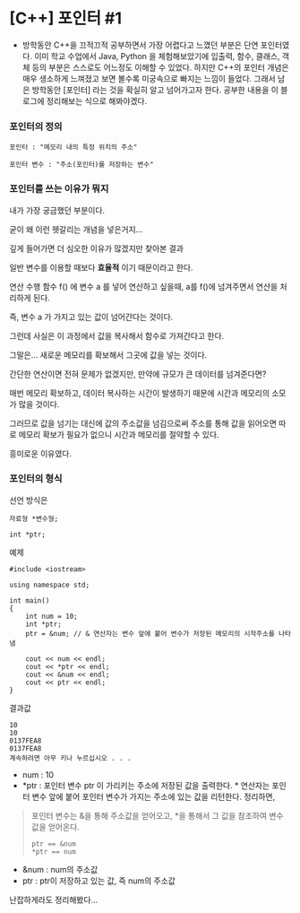 

# [C++] 포인터 #1 



* 방학동안 C++을 끄적끄적 공부하면서 가장 어렵다고 느꼈던 부분은 단연 포인터였다. 이미 학교 수업에서 Java, Python 을 체험해보았기에 입출력, 함수, 클래스, 객체 등의 부분은 스스로도 어느정도 이해할 수 있었다.  하지만 C++의 포인터 개념은 매우 생소하게 느껴졌고 보면 볼수록 미궁속으로 빠지는 느낌이 들었다. 그래서 남은 방학동안 [포인터] 라는 것을 확실히 알고 넘어가고자 한다. 공부한 내용을 이 블로그에 정리해보는 식으로 해봐야겠다. 



### 포인터의 정의

```
포인터 : "메모리 내의 특정 위치의 주소"

포인터 변수 : "주소(포인터)를 저장하는 변수"
```



### 포인터를 쓰는 이유가 뭐지

내가 가장 궁금했던 부분이다.

굳이 왜 이런 헷갈리는 개념을 넣은거지...

깊게 들어가면 더 심오한 이유가 많겠지만 찾아본 결과 

일반 변수를 이용할 때보다 **효율적** 이기 때문이라고 한다.



연산 수행 함수 f() 에 변수 a 를 넣어 연산하고 싶을때, a를 f()에 넘겨주면서 연산을 처리하게 된다.

즉, 변수 a 가 가지고 있는 값이 넘어간다는 것이다.

그런데 사실은 이 과정에서 값을 복사해서 함수로 가져간다고 한다. 

그말은... 새로운 메모리를 확보해서 그곳에 값을 넣는 것이다.

간단한 연산이면 전혀 문제가 없겠지만, 만약에 규모가 큰 데이터를 넘겨준다면?

매번 메모리 확보하고, 데이터 복사하는 시간이 발생하기 때문에 시간과 메모리의 소모가 많을 것이다.

그러므로 값을 넘기는 대신에 값의 주소값을 넘김으로써 주소를 통해 값을 읽어오면 따로 메모리 확보가 필요가 없으니 시간과 메모리를 절약할 수 있다.

흥미로운 이유였다.



### 포인터의 형식

선언 방식은

```
자료형 *변수형;

int *ptr;
```



예제

```
#include <iostream>

using namespace std;

int main()
{
	int num = 10;
	int *ptr;
	ptr = &num; // & 연산자는 변수 앞에 붙어 변수가 저장된 메모리의 시작주소를 나타냄

	cout << num << endl;
	cout << *ptr << endl;
	cout << &num << endl;
	cout << ptr << endl;
}
```

결과값

```
10
10
0137FEA8
0137FEA8
계속하려면 아무 키나 누르십시오 . . .
```



* num : 10
* *ptr : 포인터 변수 ptr 이 가리키는 주소에 저장된 값을 출력한다. * 연산자는 포인터 변수 앞에 붙어 포인터 변수가 가지는 주소에 있는 값을 리턴한다.  정리하면,

> 포인터 변수는 &을 통해 주소값을 얻어오고, *을 통해서 그 값을 참조하여 변수 값을 얻어온다.
>
> ```
> ptr == &num
> *ptr == num
> ```

* &num : num의 주소값
* ptr : ptr이 저장하고 있는 값, 즉 num의 주소값



난잡하게라도 정리해봤다...



